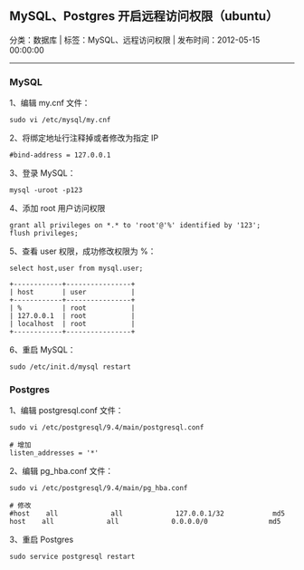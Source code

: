 ## MySQL、Postgres 开启远程访问权限（ubuntu）

分类：数据库 | 标签：MySQL、远程访问权限 | 发布时间：2012-05-15 00:00:00

___

### MySQL

1、编辑 my.cnf 文件：
```
sudo vi /etc/mysql/my.cnf
```

2、将绑定地址行注释掉或者修改为指定 IP
```
#bind-address = 127.0.0.1
```

3、登录 MySQL：
```
mysql -uroot -p123
```

4、添加 root 用户访问权限
```
grant all privileges on *.* to 'root'@'%' identified by '123';
flush privileges;
```

5、查看 user 权限，成功修改权限为 %：
```
select host,user from mysql.user;

+------------+----------------+
| host       | user           |
+------------+----------------+
| %          | root           |
| 127.0.0.1  | root           |
| localhost  | root           |
+------------+----------------+
```

6、重启 MySQL：
```
sudo /etc/init.d/mysql restart
```

### Postgres

1、编辑 postgresql.conf 文件：
```
sudo vi /etc/postgresql/9.4/main/postgresql.conf

# 增加
listen_addresses = '*'
```

2、编辑 pg_hba.conf 文件：
```
sudo vi /etc/postgresql/9.4/main/pg_hba.conf

# 修改
#host    all             all             127.0.0.1/32            md5
host    all             all             0.0.0.0/0               md5
```

3、重启 Postgres
```
sudo service postgresql restart
```
